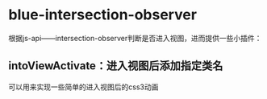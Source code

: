 # blue-intersection-observer
根据js-api——intersection-observer判断是否进入视图，进而提供一些小插件：

## intoViewActivate：进入视图后添加指定类名
可以用来实现一些简单的进入视图后的css3动画
